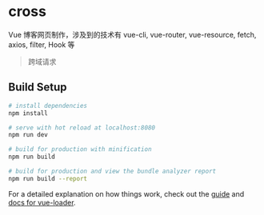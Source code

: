 # cross

Vue 博客网页制作，涉及到的技术有 vue-cli, vue-router, vue-resource, fetch, axios, filter, Hook 等 

> 跨域请求

## Build Setup

``` bash
# install dependencies
npm install

# serve with hot reload at localhost:8080
npm run dev

# build for production with minification
npm run build

# build for production and view the bundle analyzer report
npm run build --report
```

For a detailed explanation on how things work, check out the [guide](http://vuejs-templates.github.io/webpack/) and [docs for vue-loader](http://vuejs.github.io/vue-loader).
